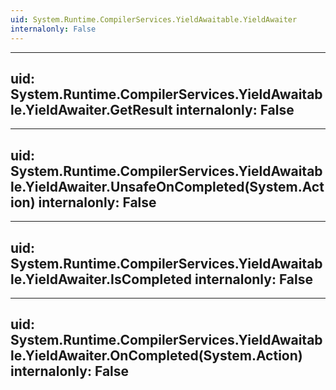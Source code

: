```yaml
---
uid: System.Runtime.CompilerServices.YieldAwaitable.YieldAwaiter
internalonly: False
---
```


---
uid: System.Runtime.CompilerServices.YieldAwaitable.YieldAwaiter.GetResult
internalonly: False
---

---
uid: System.Runtime.CompilerServices.YieldAwaitable.YieldAwaiter.UnsafeOnCompleted(System.Action)
internalonly: False
---

---
uid: System.Runtime.CompilerServices.YieldAwaitable.YieldAwaiter.IsCompleted
internalonly: False
---

---
uid: System.Runtime.CompilerServices.YieldAwaitable.YieldAwaiter.OnCompleted(System.Action)
internalonly: False
---
